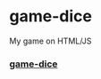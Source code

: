 <p align="center"><h1>game-dice</h1></p>
My game on HTML/JS

### [game-dice](https://game-dice.netlify.app/)
